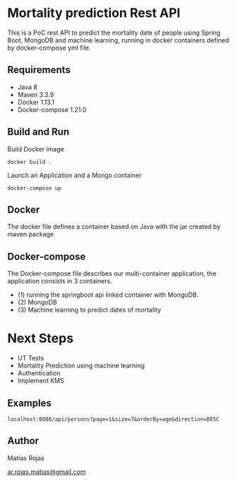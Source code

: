 # Mortality prediction Rest API
This is a PoC rest API to predict the mortality date of people using Spring Boot, MongoDB and machine learning, running in docker containers defined by docker-compose yml file.


## Requirements
- Java 8
- Maven 3.3.9
- Docker 1.13.1
- Docker-compose 1.21.0

## Build and Run
Build Docker image
 
```docker build .```
 
Launch an Application and a Mongo container

```docker-compose up```

## Docker
The docker file defines a container based on Java with the jar created by maven package

## Docker-compose
The Docker-compose file describes our multi-container application, the application consists in 3 containers.
 - (1)  running the springboot api linked container with MongoDB.
 - (2) MongoDB
 - (3) Machine learning to predict dates of mortality
 

# Next Steps
- UT Tests
- Mortality Prediction using machine learning
- Authentication
- Implement KMS

## Examples

```localhost:8080/api/persons?page=1&size=7&orderBy=age&direction=DESC```


## Author
Matias Rojas

ar.rojas.matias@gmail.com